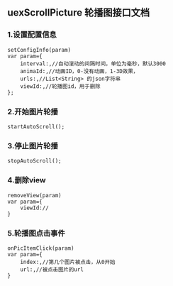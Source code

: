 ## uexScrollPicture 轮播图接口文档


### 1.设置配置信息
```
setConfigInfo(param)
var param={
	interval:,//自动滚动的间隔时间，单位为毫秒，默认3000
	animaId:,//动画ID，0-没有动画，1-3D效果，
	urls:,//List<String> 的json字符串
	viewId:,//轮播图id，用于删除
};

```

### 2.开始图片轮播
```
startAutoScroll();
```

### 3.停止图片轮播
```
stopAutoScroll();
```

### 4.删除view
```
removeView(param)
var param={
	viewId://
}
```

### 5.轮播图点击事件
```
onPicItemClick(param)
var param={
	index:,//第几个图片被点击，从0开始
	url:,//被点击图片的url	
}
```

